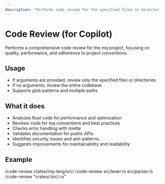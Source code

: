 ```yaml
---
description: "Performs code review for the specified files or directories."
---
```


# Code Review (for Copilot)

Performs a comprehensive code review for the mq project, focusing on quality, performance, and adherence to project conventions.

## Usage

- If arguments are provided, review only the specified files or directories
- If no arguments, review the entire codebase
- Supports glob patterns and multiple paths

## What it does

- Analyzes Rust code for performance and optimization
- Reviews code for mq conventions and best practices
- Checks error handling with miette
- Validates documentation for public APIs
- Identifies security issues and anti-patterns
- Suggests improvements for maintainability and readability

## Example

/code-review crates/mq-lang/src/
/code-review src/lexer.rs src/parser.rs
/code-review "crates/*/src/*.rs"
